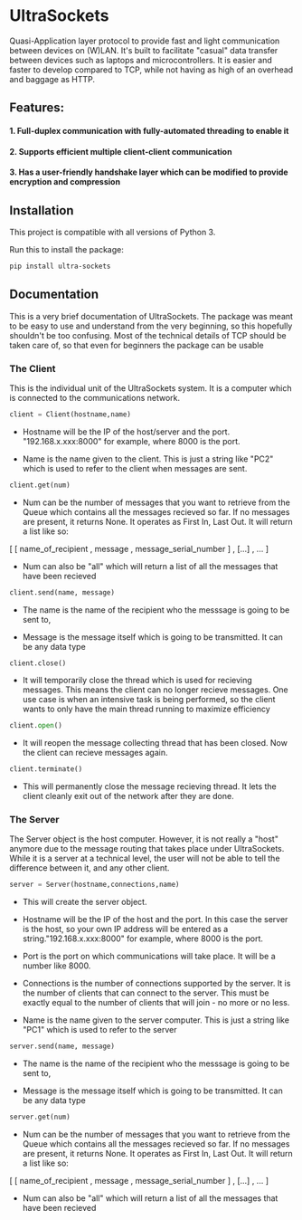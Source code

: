 # UltraSockets
Quasi-Application layer protocol to provide fast and light communication between devices on (W)LAN. It's built to facilitate "casual" data transfer between devices such as laptops and microcontrollers. It is easier and faster to develop compared to TCP, while not having as high of an overhead and baggage as HTTP.

## Features:

####   1. Full-duplex communication with fully-automated threading to enable it

####   2. Supports efficient multiple client-client communication

####   3. Has a user-friendly handshake layer which can be modified to provide encryption and compression

## Installation

This project is compatible with all versions of Python 3. 

Run this to install the package: 
```bash
pip install ultra-sockets
```


## Documentation

This is a very brief documentation of UltraSockets. The package was meant to be easy to use and understand from the very beginning, so this hopefully shouldn't be too confusing. Most of the technical details of TCP should be taken care of, so that even for beginners the package can be usable

### The Client
This is the individual unit of the UltraSockets system. It is a computer which is connected to the communications network.

```python 
client = Client(hostname,name)
```
- Hostname will be the IP of the host/server and the port. "192.168.x.xxx:8000" for example, where 8000 is the port.

- Name is the name given to the client. This is just a string like "PC2" which is used to refer to the client when messages are sent.

```python
client.get(num)
```
- Num can be the number of messages that you want to retrieve from the Queue which contains all the messages recieved so far. If no messages are present, it returns None. It operates as First In, Last Out. It will return a list like so:

[ [ name_of_recipient , message , message_serial_number ] , [...] , ... ]

- Num can also be "all" which will return a list of all the messages that have been recieved

```python 
client.send(name, message)
```
- The name is the name of the recipient who the messsage is going to be sent to,

- Message is the message itself which is going to be transmitted. It can be any data type

```python
client.close()
```
- It will temporarily close the thread which is used for recieving messages. This means the client can no longer recieve messages. One use case is when an intensive task is being performed, so the client wants to only have the main thread running to maximize efficiency

```python
client.open()
```
- It will reopen the message collecting thread that has been closed. Now the client can recieve messages again.

```python
client.terminate()
```
- This will permanently close the message recieving thread. It lets the client cleanly exit out of the network after they are done.

### The Server
The Server object is the host computer. However, it is not really a "host" anymore due to the message routing that takes place under UltraSockets. While it is a server at a technical level, the user will not be able to tell the difference between it, and any other client.

```python
server = Server(hostname,connections,name)
```
- This will create the server object.

- Hostname will be the IP of the host and the port. In this case the server is the host, so your own IP address will be entered as a string."192.168.x.xxx:8000" for example, where 8000 is the port.

- Port is the port on which communications will take place. It will be a number like 8000.

- Connections is the number of connections supported by the server. It is the number of clients that can connect to the server. This must be exactly equal to the number of clients that will join - no more or no less.

- Name is the name given to the server computer. This is just a string like "PC1" which is used to refer to the server

```python
server.send(name, message)
```
- The name is the name of the recipient who the messsage is going to be sent to,

- Message is the message itself which is going to be transmitted. It can be any data type

```python
server.get(num)
```
- Num can be the number of messages that you want to retrieve from the Queue which contains all the messages recieved so far. If no messages are present, it returns None. It operates as First In, Last Out. It will return a list like so:

[ [ name_of_recipient , message , message_serial_number ] , [...] , ... ]

- Num can also be "all" which will return a list of all the messages that have been recieved

